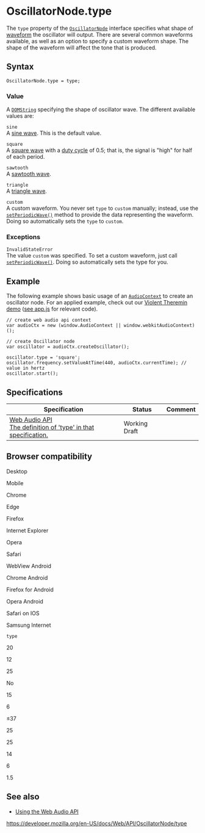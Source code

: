 OscillatorNode.type
===================

The `type` property of the [`OscillatorNode`](../oscillatornode) interface specifies what shape of [waveform](https://en.wikipedia.org/wiki/Waveform) the oscillator will output. There are several common waveforms available, as well as an option to specify a custom waveform shape. The shape of the waveform will affect the tone that is produced.

Syntax
------

    OscillatorNode.type = type;

### Value

A [`DOMString`](../domstring) specifying the shape of oscillator wave. The different available values are:

`sine`  
A [sine wave](https://en.wikipedia.org/wiki/Sine_wave). This is the default value.

`square`  
A [square wave](https://en.wikipedia.org/wiki/Square_wave) with a [duty cycle](#) of 0.5; that is, the signal is "high" for half of each period.

`sawtooth`  
A [sawtooth wave](https://en.wikipedia.org/wiki/Sawtooth_wave).

`triangle`  
A [triangle wave](https://en.wikipedia.org/wiki/Triangle_wave).

`custom`  
A custom waveform. You never set `type` to `custom` manually; instead, use the [`setPeriodicWave()`](setperiodicwave) method to provide the data representing the waveform. Doing so automatically sets the `type` to `custom`.

### Exceptions

`InvalidStateError`  
The value `custom` was specified. To set a custom waveform, just call [`setPeriodicWave()`](setperiodicwave). Doing so automatically sets the type for you.

Example
-------

The following example shows basic usage of an [`AudioContext`](../audiocontext) to create an oscillator node. For an applied example, check out our [Violent Theremin demo](https://mdn.github.io/violent-theremin/) ([see app.js](https://github.com/mdn/violent-theremin/blob/gh-pages/scripts/app.js) for relevant code).

    // create web audio api context
    var audioCtx = new (window.AudioContext || window.webkitAudioContext)();

    // create Oscillator node
    var oscillator = audioCtx.createOscillator();

    oscillator.type = 'square';
    oscillator.frequency.setValueAtTime(440, audioCtx.currentTime); // value in hertz
    oscillator.start();

Specifications
--------------

<table><thead><tr class="header"><th>Specification</th><th>Status</th><th>Comment</th></tr></thead><tbody><tr class="odd"><td><a href="https://webaudio.github.io/web-audio-api/#dom-oscillatornode-type">Web Audio API<br />
<span class="small">The definition of 'type' in that specification.</span></a></td><td><span class="spec-wd">Working Draft</span></td><td></td></tr></tbody></table>

Browser compatibility
---------------------

Desktop

Mobile

Chrome

Edge

Firefox

Internet Explorer

Opera

Safari

WebView Android

Chrome Android

Firefox for Android

Opera Android

Safari on IOS

Samsung Internet

`type`

20

12

25

No

15

6

≤37

25

25

14

6

1.5

See also
--------

-   [Using the Web Audio API](../web_audio_api/using_web_audio_api)

<a href="https://developer.mozilla.org/en-US/docs/Web/API/OscillatorNode/type" class="_attribution-link">https://developer.mozilla.org/en-US/docs/Web/API/OscillatorNode/type</a>
